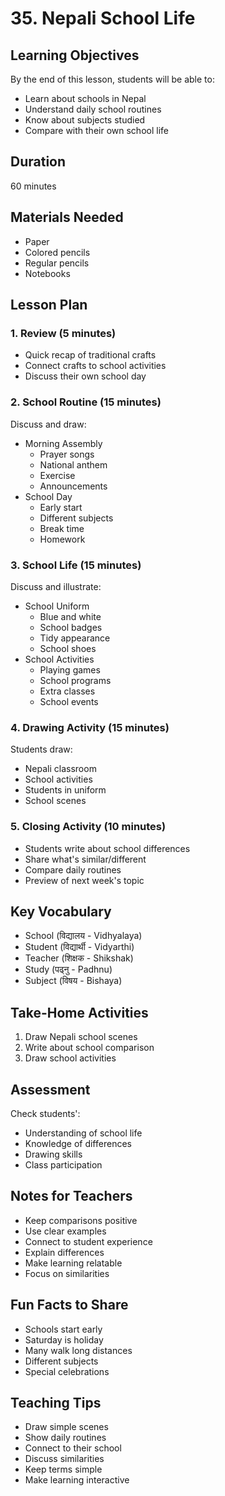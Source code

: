 # 35. Nepali School Life

## Learning Objectives

By the end of this lesson, students will be able to:

- Learn about schools in Nepal
- Understand daily school routines
- Know about subjects studied
- Compare with their own school life

## Duration

60 minutes

## Materials Needed

- Paper
- Colored pencils
- Regular pencils
- Notebooks

## Lesson Plan

### 1. Review (5 minutes)

- Quick recap of traditional crafts
- Connect crafts to school activities
- Discuss their own school day

### 2. School Routine (15 minutes)

Discuss and draw:

- Morning Assembly
    - Prayer songs
    - National anthem
    - Exercise
    - Announcements
- School Day
    - Early start
    - Different subjects
    - Break time
    - Homework

### 3. School Life (15 minutes)

Discuss and illustrate:

- School Uniform
    - Blue and white
    - School badges
    - Tidy appearance
    - School shoes
- School Activities
    - Playing games
    - School programs
    - Extra classes
    - School events

### 4. Drawing Activity (15 minutes)

Students draw:

- Nepali classroom
- School activities
- Students in uniform
- School scenes

### 5. Closing Activity (10 minutes)

- Students write about school differences
- Share what's similar/different
- Compare daily routines
- Preview of next week's topic

## Key Vocabulary

- School (विद्यालय - Vidhyalaya)
- Student (विद्यार्थी - Vidyarthi)
- Teacher (शिक्षक - Shikshak)
- Study (पढ्नु - Padhnu)
- Subject (विषय - Bishaya)

## Take-Home Activities

1. Draw Nepali school scenes
2. Write about school comparison
3. Draw school activities

## Assessment

Check students':

- Understanding of school life
- Knowledge of differences
- Drawing skills
- Class participation

## Notes for Teachers

- Keep comparisons positive
- Use clear examples
- Connect to student experience
- Explain differences
- Make learning relatable
- Focus on similarities

## Fun Facts to Share

- Schools start early
- Saturday is holiday
- Many walk long distances
- Different subjects
- Special celebrations

## Teaching Tips

- Draw simple scenes
- Show daily routines
- Connect to their school
- Discuss similarities
- Keep terms simple
- Make learning interactive